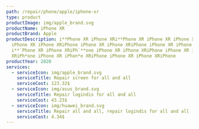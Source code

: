```yaml
---
path: /repair/phone/apple/iphone-xr
type: product
productImage: img/apple_brand.svg
productName: iPhone XR
productBrand: Apple
productDescription: i**Phone XR iPhone XRi**Phone XR iPhone XR iPhone XRiPhone
  iPhone XR iPhone XRiPhone iPhone XR iPhone XRiPhone iPhone XR iPhone XRiPhone
  i**`Phone XR iPhone XRiPh`**one iPhone XR iPhone XRiPhone iPhone XR iPhone
  XRiPh*one iPhone XR iPhon*e XRiPhone iPhone XR iPhone XRiPhone
productYear: 2020
services:
  - serviceIcon: img/apple_brand.svg
    serviceTitle: Repair screen for all and all
    serviceCost: 123.32$
  - serviceIcon: img/asus_brand.svg
    serviceTitle: Repair logindis for all and all
    serviceCost: 43.23$
  - serviceIcon: img/huawei_brand.svg
    serviceTitle: Repair all and all, repair logindis for all and all
    serviceCost: 4.34$
---
```

